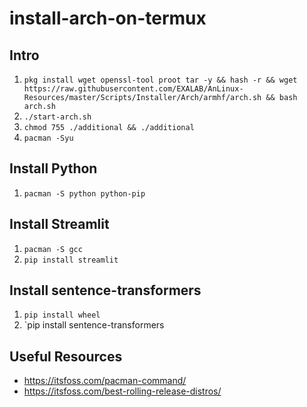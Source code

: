 # install-arch-on-termux
## Intro
1. `pkg install wget openssl-tool proot tar -y && hash -r && wget https://raw.githubusercontent.com/EXALAB/AnLinux-Resources/master/Scripts/Installer/Arch/armhf/arch.sh && bash arch.sh`
2. `./start-arch.sh`
3. `chmod 755 ./additional && ./additional`
4. `pacman -Syu`

## Install Python
1. `pacman -S python python-pip`

## Install Streamlit
1. `pacman -S gcc`
2. `pip install streamlit`

## Install sentence-transformers
1. `pip install wheel`
2. `pip install sentence-transformers

## Useful Resources
- https://itsfoss.com/pacman-command/
- https://itsfoss.com/best-rolling-release-distros/
